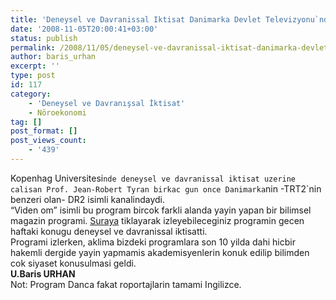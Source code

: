 ```yaml
---
title: 'Deneysel ve Davranissal Iktisat Danimarka Devlet Televizyonu`nda!'
date: '2008-11-05T20:00:41+03:00'
status: publish
permalink: /2008/11/05/deneysel-ve-davranissal-iktisat-danimarka-devlet-televizyonunda
author: baris_urhan
excerpt: ''
type: post
id: 117
category:
    - 'Deneysel ve Davranışsal İktisat'
    - Nöroekonomi
tag: []
post_format: []
post_views_count:
    - '439'
---
```

Kopenhag Universitesi`nde deneysel ve davranissal iktisat uzerine calisan Prof. Jean-Robert Tyran birkac gun once Danimarka`nin -TRT2`nin benzeri olan- DR2 isimli kanalindaydi.  
“Viden om” isimli bu program bircok farkli alanda yayin yapan bir bilimsel magazin programi. [Suraya](http://www.dr.dk/DR2/VidenOm/Hulemanden_i_det_moderne_menneske/20080819111030.htm?play=default) tiklayarak izleyebileceginiz programin gecen haftaki konugu deneysel ve davranissal iktisatti.  
Programi izlerken, aklima bizdeki programlara son 10 yilda dahi hicbir hakemli dergide yayin yapmamis akademisyenlerin konuk edilip bilimden cok siyaset konusulmasi geldi.  
 **U.Baris URHAN**  
Not: Program Danca fakat roportajlarin tamami Ingilizce.
